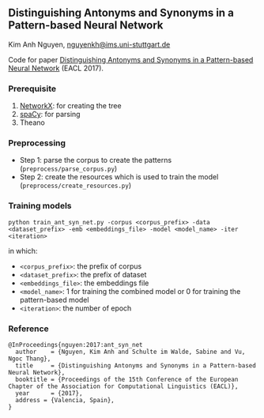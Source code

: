 ## Distinguishing Antonyms and Synonyms in a Pattern-based Neural Network
Kim Anh Nguyen, nguyenkh@ims.uni-stuttgart.de

Code for paper [Distinguishing Antonyms and Synonyms in a Pattern-based Neural Network](http://www.ims.uni-stuttgart.de/institut/mitarbeiter/anhnk/papers/eacl2017/ant_syn_net.pdf) (EACL 2017).

### Prerequisite
1. [NetworkX](https://networkx.github.io): for creating the tree
2. [spaCy](https://spacy.io): for parsing
3. Theano

### Preprocessing
- Step 1: parse the corpus to create the patterns (```preprocess/parse_corpus.py```)
- Step 2: create the resources which is used to train the model (```preprocess/create_resources.py```)

### Training models

```python train_ant_syn_net.py -corpus <corpus_prefix> -data <dataset_prefix> -emb <embeddings_file> -model <model_name> -iter <iteration>```

in which:
- ```<corpus_prefix>```: the prefix of corpus
- ```<dataset_prefix>```: the prefix of dataset
- ```<embeddings_file>```: the embeddings file
- ```<model_name>```: 1 for training the combined model or 0 for training the pattern-based model
- ```<iteration>```: the number of epoch

### Reference
```
@InProceedings{nguyen:2017:ant_syn_net
  author    = {Nguyen, Kim Anh and Schulte im Walde, Sabine and Vu, Ngoc Thang},
  title     = {Distinguishing Antonyms and Synonyms in a Pattern-based Neural Network},
  booktitle = {Proceedings of the 15th Conference of the European Chapter of the Association for Computational Linguistics (EACL)},
  year      = {2017},
  address = {Valencia, Spain},
}
```
